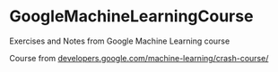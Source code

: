 # GoogleMachineLearningCourse
Exercises and Notes from Google Machine Learning course

Course from [developers.google.com/machine-learning/crash-course/](https://developers.google.com/machine-learning/crash-course/)
